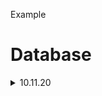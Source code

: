 Example

# Database

<details>

  <p>

  <summary>10.11.20</summary>

  <details>

    <summary>Asdia_</summary>
    

| Key | Value |
| === | === |
| Key1 | Value1 |
  
  </details>

</p>

</details>
